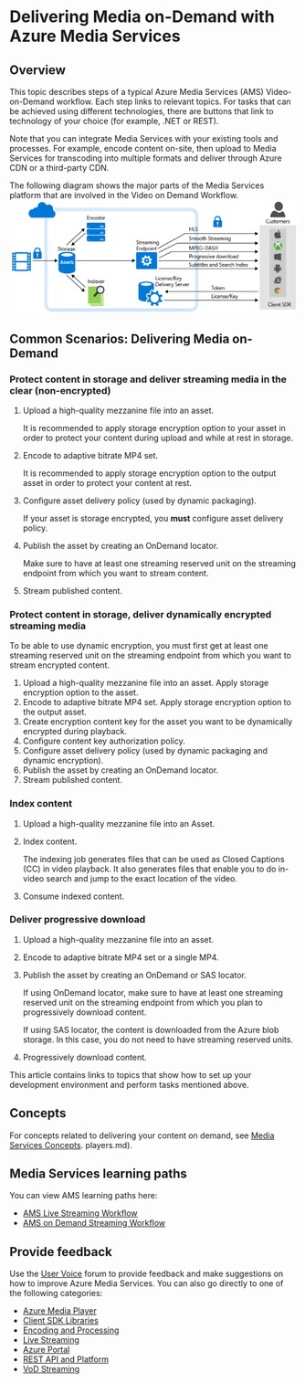 <properties 
    pageTitle="Delivering Media on-Demand with Azure Media Services" 
    description="This topic talks about common scenarios of delivering media on-demand with Azure Media Services." 
    services="media-services" 
    documentationCenter="" 
    authors="Juliako" 
    manager="dwrede" 
    editor=""/>

<tags 
    ms.service="media-services" 
    ms.workload="media" 
    ms.tgt_pltfrm="na" 
    ms.devlang="na" 
    ms.topic="article" 
    ms.date="12/05/2015"   
    ms.author="juliako"/>


# Delivering Media on-Demand with Azure Media Services
## Overview
This topic describes steps of a typical Azure Media Services (AMS) Video-on-Demand workflow. Each step links to relevant topics. For tasks that can be achieved using different technologies, there are buttons that link to technology of your choice (for example, .NET or REST).   

Note that you can integrate Media Services with your existing tools and processes. For example, encode content on-site, then upload to Media Services for transcoding into multiple formats and deliver through Azure CDN or a third-party CDN. 

The following diagram shows the major parts of the Media Services platform that are involved in the Video on Demand Workflow.
![VoD workflow][vod-overview]

## <a id="vod_scenarios"></a>Common Scenarios: Delivering Media on-Demand
### Protect content in storage and deliver streaming media in the clear (non-encrypted)
1. Upload a high-quality mezzanine file into an asset.

    It is recommended to apply storage encryption option to your asset in order to protect your content during upload and while at rest in storage. 

2. Encode to adaptive bitrate MP4 set. 

    It is recommended to apply storage encryption option to the output asset in order to protect your content at rest.

3. Configure asset delivery policy (used by dynamic packaging). 

    If your asset is storage encrypted, you **must** configure asset delivery policy. 

4. Publish the asset by creating an OnDemand locator.

    Make sure to have at least one streaming reserved unit on the streaming endpoint from which you want to stream content.

5. Stream published content.


### Protect content in storage, deliver dynamically encrypted streaming media
To be able to use dynamic encryption, you must first get at least one streaming reserved unit on the streaming endpoint from which you want to stream encrypted content.

1. Upload a high-quality mezzanine file into an asset. Apply storage encryption option to the asset.
2. Encode to adaptive bitrate MP4 set. Apply storage encryption option to the output asset.
3. Create encryption content key for the asset you want to be dynamically encrypted during playback.
4. Configure content key authorization policy.
5. Configure asset delivery policy (used by dynamic packaging and dynamic encryption).
6. Publish the asset by creating an OnDemand locator.
7. Stream published content. 

### Index content
1. Upload a high-quality mezzanine file into an Asset.
2. Index content.

    The indexing job generates files that can be used as Closed Captions (CC) in video playback. It also generates files that enable you to do in-video search and jump to the exact location of the video.    

3. Consume indexed content.


### Deliver progressive download
1. Upload a high-quality mezzanine file into an asset.
2. Encode to adaptive bitrate MP4 set or a single MP4.
3. Publish the asset by creating an OnDemand or SAS locator.

    If using OnDemand locator, make sure to have at least one streaming reserved unit on the streaming endpoint from which you plan to progressively download content.

    If using SAS locator, the content is downloaded from the Azure blob storage. In this case, you do not need to have streaming reserved units.

4. Progressively download content.


This article contains links to topics that show how to set up your development environment and perform tasks mentioned above.

## Concepts
For concepts related to delivering your content on demand, see [Media Services Concepts](media-services-concepts.md).
players.md).

## Media Services learning paths
You can view AMS learning paths here:

- [AMS Live Streaming Workflow](https://azure.microsoft.com/documentation/learning-paths/media-services-streaming-live/)
- [AMS on Demand Streaming Workflow](https://azure.microsoft.com/documentation/learning-paths/media-services-streaming-on-demand/)

## Provide feedback
Use the [User Voice](http://go.microsoft.com/fwlink/?linkid=698785&clcid=0x409) forum to provide feedback and make suggestions on how to improve Azure Media Services. You can also go directly to one of the following categories: 

- [Azure Media Player](https://feedback.azure.com/forums/169396-media-services/category/109320-azure-media-player/)
- [Client SDK Libraries](https://feedback.azure.com/forums/169396-media-services/category/144435-client-sdks/)
- [Encoding and Processing](https://feedback.azure.com/forums/169396-media-services/category/144411-encoding-and-processing/)
- [Live Streaming](https://feedback.azure.com/forums/169396-media-services/category/144414-live-streaming/)
- [Azure Portal](https://feedback.azure.com/forums/169396-media-services/category/144432-portal/)
- [REST API and Platform](https://feedback.azure.com/forums/169396-media-services/category/144423-rest-api-and-platform/)
- [VoD Streaming](https://feedback.azure.com/forums/169396-media-services/category/144429-vod-streaming/)

[vod-overview]: ./media/media-services-video-on-demand-workflow/media-services-video-on-demand.png

